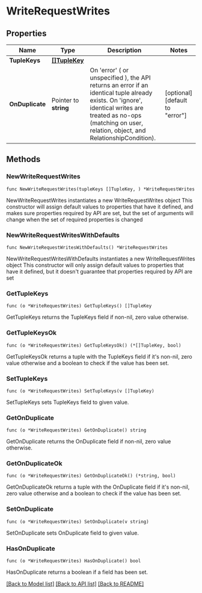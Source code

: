 # WriteRequestWrites

## Properties

Name | Type | Description | Notes
------------ | ------------- | ------------- | -------------
**TupleKeys** | [**[]TupleKey**](TupleKey.md) |  | 
**OnDuplicate** | Pointer to **string** | On &#39;error&#39; ( or unspecified ), the API returns an error if an identical tuple already exists. On &#39;ignore&#39;, identical writes are treated as no-ops (matching on user, relation, object, and RelationshipCondition). | [optional] [default to "error"]

## Methods

### NewWriteRequestWrites

`func NewWriteRequestWrites(tupleKeys []TupleKey, ) *WriteRequestWrites`

NewWriteRequestWrites instantiates a new WriteRequestWrites object
This constructor will assign default values to properties that have it defined,
and makes sure properties required by API are set, but the set of arguments
will change when the set of required properties is changed

### NewWriteRequestWritesWithDefaults

`func NewWriteRequestWritesWithDefaults() *WriteRequestWrites`

NewWriteRequestWritesWithDefaults instantiates a new WriteRequestWrites object
This constructor will only assign default values to properties that have it defined,
but it doesn't guarantee that properties required by API are set

### GetTupleKeys

`func (o *WriteRequestWrites) GetTupleKeys() []TupleKey`

GetTupleKeys returns the TupleKeys field if non-nil, zero value otherwise.

### GetTupleKeysOk

`func (o *WriteRequestWrites) GetTupleKeysOk() (*[]TupleKey, bool)`

GetTupleKeysOk returns a tuple with the TupleKeys field if it's non-nil, zero value otherwise
and a boolean to check if the value has been set.

### SetTupleKeys

`func (o *WriteRequestWrites) SetTupleKeys(v []TupleKey)`

SetTupleKeys sets TupleKeys field to given value.


### GetOnDuplicate

`func (o *WriteRequestWrites) GetOnDuplicate() string`

GetOnDuplicate returns the OnDuplicate field if non-nil, zero value otherwise.

### GetOnDuplicateOk

`func (o *WriteRequestWrites) GetOnDuplicateOk() (*string, bool)`

GetOnDuplicateOk returns a tuple with the OnDuplicate field if it's non-nil, zero value otherwise
and a boolean to check if the value has been set.

### SetOnDuplicate

`func (o *WriteRequestWrites) SetOnDuplicate(v string)`

SetOnDuplicate sets OnDuplicate field to given value.

### HasOnDuplicate

`func (o *WriteRequestWrites) HasOnDuplicate() bool`

HasOnDuplicate returns a boolean if a field has been set.


[[Back to Model list]](../README.md#documentation-for-models) [[Back to API list]](../README.md#documentation-for-api-endpoints) [[Back to README]](../README.md)



